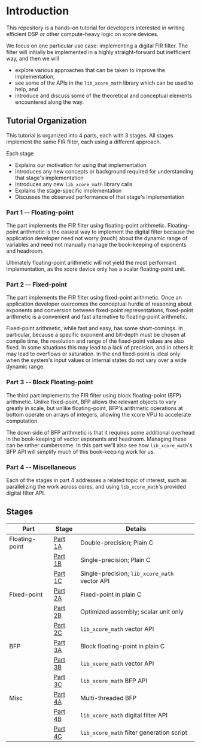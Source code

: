 
# Introduction

This repository is a hands-on tutorial for developers interested in writing
efficient DSP or other compute-heavy logic on xcore devices.

We focus on one particular use case: implementing a digital FIR filter. The
filter will initially be implemented in a highly straight-forward but
inefficient way, and then we will 

* explore various approaches that can be taken to improve the implementation, 
* see some of the APIs in the `lib_xcore_math` library which can be used to
help, and
* introduce and discuss some of the theoretical and conceptual elements
encountered along the way.

## Tutorial Organization

This tutorial is organized into 4 parts, each with 3 stages. All stages
implement the same FIR filter, each using a different approach.

Each stage 

* Explains our motivation for using that implementation
* Introduces any new concepts or background required for understanding that
  stage's implementation
* Introduces any new `lib_xcore_math` library calls
* Explains the stage-specific implementation
* Discusses the observed performance of that stage's implementation

### Part 1 -- Floating-point

The part implements the FIR filter using floating-point arithmetic.
Floating-point arithmetic is the easiest way to implement the digital filter
because the application developer need not worry (much) about the dynamic range
of variables and need not manually manage the book-keeping of exponents and
headroom.

Ultimately floating-point arithmetic will not yield the most performant
implementation, as the xcore device only has a scalar floating-point unit.

### Part 2 -- Fixed-point

The part implements the FIR filter using fixed-point arithmetic. Once an
application developer overcomes the conceptual hurdle of reasoning about
exponents and conversion between fixed-point representations, fixed-point
arithmetic is a convenient and fast alternative to floating-point arithmetic.

Fixed-point arithmetic, while fast and easy, has some short-comings. In
particular, because a specific exponent and bit-depth must be chosen at compile
time, the resolution and range of the fixed-point values are also fixed. In some
situations this may lead to a lack of precision, and in others it may lead to
overflows or saturation. In the end fixed-point is ideal only when the system's
input values or internal states do not vary over a wide dynamic range.

### Part 3 -- Block Floating-point

The third part implements the FIR filter using block floating-point (BFP)
arithmetic. Unlike fixed-point, BFP allows the relevant objects to vary greatly
in scale, but unlike floating-point, BFP's arithmetic operations at bottom
operate on arrays of integers, allowing the xcore VPU to accelerate computation.

The down side of BFP arithmetic is that it requires some additional overhead in
the book-keeping of vector exponents and headroom. Managing these can be rather
cumbersome. In this part we'll also see how `lib_xcore_math`'s BFP API will
simplify much of this book-keeping work for us.

### Part 4 -- Miscellaneous

Each of the stages in part 4 addresses a related topic of interest, such as
parallelizing the work across cores, and using `lib_xcore_math`'s provided
digital filter API.

## Stages

| Part           | Stage                        | Details
|----------------|------------------------------| -----------
| Floating-point | [Part 1A](part1A.md)   | Double-precision; Plain C
|                | [Part 1B](part1B.md)   | Single-precision; Plain C
|                | [Part 1C](part1C.md)   | Single-precision; `lib_xcore_math` vector API
| Fixed-point    | [Part 2A](part2A.md)   | Fixed-point in plain C
|                | [Part 2B](part2B.md)   | Optimized assembly; scalar unit only
|                | [Part 2C](part2C.md)   | `lib_xcore_math` vector API
| BFP            | [Part 3A](part3A.md)   | Block floating-point in plain C
|                | [Part 3B](part3B.md)   | `lib_xcore_math` vector API
|                | [Part 3C](part3C.md)   | `lib_xcore_math` BFP API
| Misc           | [Part 4A](part4A.md)   | Multi-threaded BFP
|                | [Part 4B](part4B.md) | `lib_xcore_math` digital filter API
|                | [Part 4C](part4C.md) | `lib_xcore_math` filter generation script

